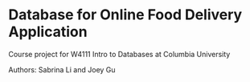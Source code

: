 # Database for Online Food Delivery Application

Course project for W4111 Intro to Databases at Columbia University

Authors: Sabrina Li and Joey Gu
